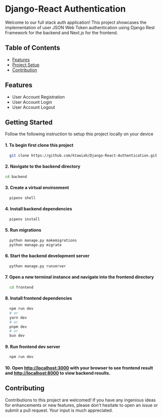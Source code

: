 # Django-React Authentication

Welcome to our full stack auth application! This project showcases the implementation of user JSON Web Token authentication using Django Rest Framework for the backend and Next.js for the frontend.

## Table of Contents
- [Features](#features)
- [Project Setup](#getting-started)
- [Contribution](#contributing)

## Features

- User Account Registration
- User Account Login
- User Account Logout

## Getting Started
Follow the following instruction to setup this project locally on your device

#### 1. To begin first clone this project 
```bash
  git clone https://github.com/ktawiah/Django-React-Authentication.git
```

#### 2. Navigate to the backend directory
```bash
cd backend
```

#### 3. Create a virtual environment
``` bash
  pipenv shell
```

#### 4. Install backend dependencies
```bash
  pipenv install
```

#### 5. Run migrations
```bash
  python manage.py makemigrations
  python manage.py migrate
```
#### 6. Start the backend development server
```bash
  python manage.py runserver
```

#### 7. Open a new terminal instance and navigate into the frontend directory
```bash
  cd frontend
```

#### 8. Install frontend dependencies
```bash
  npm run dev
  # or
  yarn dev
  # or
  pnpm dev
  # or
  bun dev
```

#### 9. Run frontend dev server
```bash
  npm run dev
```

#### 10. Open [http://localhost:3000](http://localhost:3000) with your browser to see frontend result and [http://localhost:8000](http://localhost:8000) to view backend results.


## Contributing
Contributions to this project are welcomed! If you have any ingenious ideas for enhancements or new features, please don't hesitate to open an issue or submit a pull request. Your input is much appreciated.

